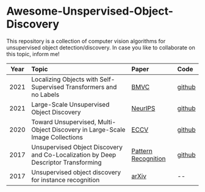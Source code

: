 # Awesome-Unspervised-Object-Discovery
This repository is a collection of computer vision algorithms for unsupervised object detection/discovery. In case you like to collaborate on this topic, inform me!

| Year        | Topic           | Paper | Code  |
| ------------- |:--------------| :-----| :-----|
| 2021 | Localizing Objects with Self-Supervised Transformers and no Labels | [BMVC](https://www.bmvc2021-virtualconference.com/assets/papers/1339.pdf) | [github](https://github.com/valeoai/LOST) |
| 2021 | Large-Scale Unsupervised Object Discovery | [NeurIPS](https://proceedings.neurips.cc/paper/2021/file/8bf1211fd4b7b94528899de0a43b9fb3-Paper.pdf) | [github](https://github.com/huyvvo/LOD) |
| 2020 | Toward Unsupervised, Multi-Object Discovery in Large-Scale Image Collections | [ECCV](https://www.ecva.net/papers/eccv_2020/papers_ECCV/papers/123680766.pdf) | [github](https://github.com/huyvvo/rOSD) |
| 2017 | Unsupervised Object Discovery and Co-Localization by Deep Descriptor Transforming | [Pattern Recognition](https://arxiv.org/pdf/1707.06397.pdf) | [github](https://github.com/GeoffreyChen777/DDT) |
| 2017 | Unsupervised object discovery for instance recognition | [arXiv](https://arxiv.org/pdf/1709.04725.pdf) | -- |


